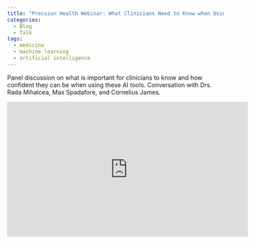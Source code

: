 ```yaml
---
title: "Precsion Health Webinar: What Clinicians Need to Know when Using AI"
categories:
  - Blog
  - Talk
tags:
  - medicine
  - machine learning
  - artificial intelligence
---
```



Panel discussion on what is important for clinicians to know and how confident they can be when using these AI tools. Conversation with Drs. Rada Mihalcea, Max Spadafore, and Cornelius James.

<iframe width="560" height="315" src="https://www.youtube.com/embed/aWYNj6eZWls" title="YouTube video player" frameborder="0" allow="accelerometer; autoplay; clipboard-write; encrypted-media; gyroscope; picture-in-picture; web-share" allowfullscreen></iframe>
